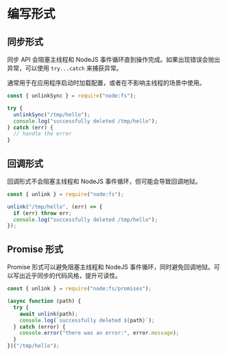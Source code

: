 # 编写形式

## 同步形式

同步 API 会阻塞主线程和 NodeJS 事件循环直到操作完成。如果出现错误会抛出异常，可以使用 `try...catch` 来捕获异常。

通常用于在应用程序启动时加载配置，或者在不影响主线程的场景中使用。

```js
const { unlinkSync } = require("node:fs");

try {
  unlinkSync("/tmp/hello");
  console.log("successfully deleted /tmp/hello");
} catch (err) {
  // handle the error
}
```

## 回调形式

回调形式不会阻塞主线程和 NodeJS 事件循环，但可能会导致回调地狱。

```js
const { unlink } = require("node:fs");

unlink("/tmp/hello", (err) => {
  if (err) throw err;
  console.log("successfully deleted /tmp/hello");
});
```

## Promise 形式

Promise 形式可以避免阻塞主线程和 NodeJS 事件循环，同时避免回调地狱。可以写出近乎同步的代码风格，提升可读性。

```js
const { unlink } = require("node:fs/promises");

(async function (path) {
  try {
    await unlink(path);
    console.log(`successfully deleted ${path}`);
  } catch (error) {
    console.error("there was an error:", error.message);
  }
})("/tmp/hello");
```
